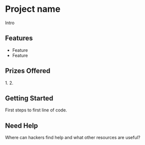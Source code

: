 # Project name

Intro

## Features

-   Feature
-   Feature

## Prizes Offered

1\.
2\.

## Getting Started

First steps to first line of code.

## Need Help

Where can hackers find help and what other resources are useful?
